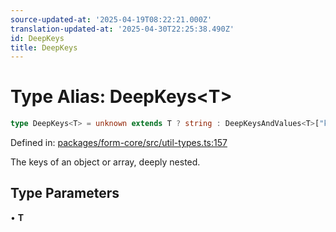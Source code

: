 ```yaml
---
source-updated-at: '2025-04-19T08:22:21.000Z'
translation-updated-at: '2025-04-30T22:25:38.490Z'
id: DeepKeys
title: DeepKeys
---
```


<!-- DO NOT EDIT: this page is autogenerated from the type comments -->

# Type Alias: DeepKeys\<T\>

```ts
type DeepKeys<T> = unknown extends T ? string : DeepKeysAndValues<T>["key"];
```

Defined in: [packages/form-core/src/util-types.ts:157](https://github.com/TanStack/form/blob/main/packages/form-core/src/util-types.ts#L157)

The keys of an object or array, deeply nested.

## Type Parameters

• **T**
